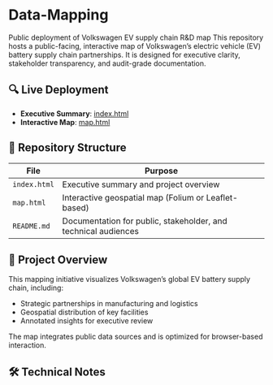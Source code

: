 # Data-Mapping
Public deployment of Volkswagen EV supply chain R&amp;D map
This repository hosts a public-facing, interactive map of Volkswagen’s electric vehicle (EV) battery supply chain partnerships. It is designed for executive clarity, stakeholder transparency, and audit-grade documentation.

## 🔍 Live Deployment

- **Executive Summary**: [index.html](https://srodrigu2.github.io/Data-Mapping/)
- **Interactive Map**: [map.html](https://srodrigu2.github.io/Data-Mapping/map.html)

## 📁 Repository Structure

| File         | Purpose                                                                 |
|--------------|-------------------------------------------------------------------------|
| `index.html` | Executive summary and project overview                                  |
| `map.html`   | Interactive geospatial map (Folium or Leaflet-based)                    |
| `README.md`  | Documentation for public, stakeholder, and technical audiences          |

## 🧭 Project Overview

This mapping initiative visualizes Volkswagen’s global EV battery supply chain, including:

- Strategic partnerships in manufacturing and logistics
- Geospatial distribution of key facilities
- Annotated insights for executive review

The map integrates public data sources and is optimized for browser-based interaction.

## 🛠️ Technical Notes
